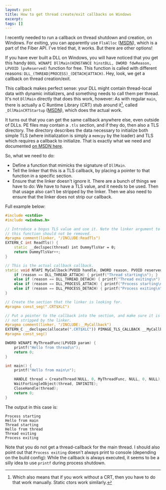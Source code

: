 ```yaml
---
layout: post
title: How to get thread create/exit callbacks on Windows
excerpt:
tags: []
---
```


I recently needed to run a callback on thread shutdown and creation, on Windows. For exiting, you can apparently use `FlsAlloc` ([MSDN](https://learn.microsoft.com/en-us/windows/win32/api/fibersapi/nf-fibersapi-flsalloc)), which is a part of the Fiber API. I've tried that, it works. But there are other options!

If you have ever built a DLL on Windows, you will have noticed that you get this handy `BOOL WINAPI DllMain(HINSTANCE hinstDLL, DWORD fdwReason, LPVOID lpvReserved)` function for free. This function is called with different reasons: `DLL_(THREAD|PROCESS)_(DETACH|ATTACH)`. Hey, look, we get a callback on thread creation/exit.

This callback makes perfect sense: your DLL might contain thread-local data with dynamic initializers, and something needs to call them per thread. It's not `DllMain` directly that does this work, however: As with regular `main`, there is actually a C Runtime Library (CRT) stub around it[^corollary], called `_DllMainCRTStartup` ([MSDN](https://learn.microsoft.com/en-us/cpp/build/run-time-library-behavior?view=msvc-170#default-dll-entry-point-_dllmaincrtstartup)), which does the actual work.

It turns out that you can get the same callback anywhere else, even outside of DLLs. PE files may contain a `.tls` section, and if they do, then also a TLS directory. The directory describes the data necessary to initialize both simple TLS (where initialization is simply a `memcpy` by the loader) and TLS which requires a callback to initialize. That is exactly what we need and documented [on MSDN here](https://learn.microsoft.com/en-us/windows/win32/debug/pe-format#tls-callback-functions).

So, what we need to do:
 * Define a function that mimicks the signature of `DllMain`.
 * Tell the linker that this is a TLS callback, by placing a pointer to that function in a specific section.
 * Ensure that the linker doesn't ignore it. There are a bunch of things we have to do: We have to have a TLS value, and it needs to be used. Then that usage also can't be stripped by the linker. Then we also need to ensure that the linker does not strip our callback.


Full example below:
```cpp
#include <cstdio>
#include <windows.h>

// Introduce a bogus TLS value and use it. Note the linker argument to tell the linker that
// this function should not be removed.
#pragma comment(linker, "/INCLUDE:ReadTls")
EXTERN_C int ReadTls() {
    static __declspec(thread) int DummyTlsVar = 0;
    return DummyTlsVar++;
}

// This is the actual callback callback.
static void NTAPI MyCallback(PVOID handle, DWORD reason, PVOID reserved) {
    if (reason == DLL_THREAD_ATTACH) { printf("Thread starting\n"); }
    else if (reason == DLL_THREAD_DETACH) { printf("Thread exiting\n"); }
    else if (reason == DLL_PROCESS_ATTACH) { printf("Process starting\n"); }
    else if (reason == DLL_PROCESS_DETACH) { printf("Process exiting\n"); }
}

// Create the section that the linker is looking for.
#pragma const_seg(".CRT$XLC")

// Put a pointer to the callback into the section, and make sure it is
// not stripped by the linker.
#pragma comment(linker, "/INCLUDE:__MyCallback")
EXTERN_C __declspec(allocate(".CRT$XLC")) PIMAGE_TLS_CALLBACK __MyCallback = MyCallback;
#pragma const_seg()

DWORD WINAPI MyThreadFunc(LPVOID param) {
    printf("Hello from thread\n");
    return 0;
}

int main() {
    printf("Hello from main\n");

    HANDLE thread = CreateThread(NULL, 0, MyThreadFunc, NULL, 0, NULL);
    WaitForSingleObject(thread, INFINITE);
    CloseHandle(thread);
    return 0;
}
```

The output in this case is:
```
Process starting
Hello from main
Thread starting
Hello from thread
Thread exiting
Process exiting
```
Note that you do not get a thread-callback for the main thread. I should also point out that `Process exiting` doesn't always print to console (depending on the build config): While the callback is always executed, it seems to be a silly idea to use `printf` during process shutdown.

[^corollary]: Which also means that if you work without a CRT, then you have to do that work manually. Static ctors work similarly.